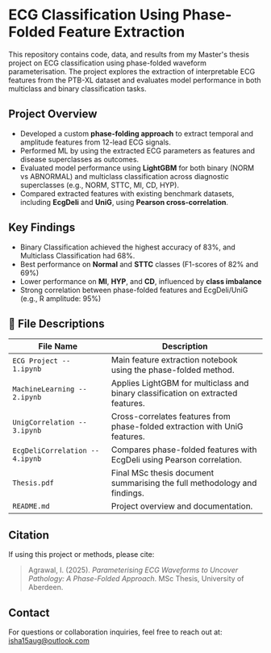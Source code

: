 # ECG Classification Using Phase-Folded Feature Extraction

This repository contains code, data, and results from my Master's thesis project on ECG classification using phase-folded waveform parameterisation. The project explores the extraction of interpretable ECG features from the PTB-XL dataset and evaluates model performance in both multiclass and binary classification tasks.

## Project Overview
- Developed a custom **phase-folding approach** to extract temporal and amplitude features from 12-lead ECG signals.
- Performed ML by using the extracted ECG parameters as features and disease superclasses as outcomes. 
- Evaluated model performance using **LightGBM** for both binary (NORM vs ABNORMAL) and multiclass classification across diagnostic superclasses (e.g., NORM, STTC, MI, CD, HYP).
- Compared extracted features with existing benchmark datasets, including **EcgDeli** and **UniG**, using **Pearson cross-correlation**.

## Key Findings
- Binary Classification achieved the highest accuracy of 83%, and Multiclass Classification had 68%.
- Best performance on **Normal** and **STTC** classes (F1-scores of 82% and 69%)
- Lower performance on **MI**, **HYP**, and **CD**, influenced by **class imbalance**
- Strong correlation between phase-folded features and EcgDeli/UniG (e.g., R amplitude: 95%)

## 📄 File Descriptions

| File Name                   | Description                                                                 |
|----------------------------|-----------------------------------------------------------------------------|
| `ECG Project -- 1.ipynb`    | Main feature extraction notebook using the phase-folded method.             |
| `MachineLearning -- 2.ipynb`| Applies LightGBM for multiclass and binary classification on extracted features. |
| `UnigCorrelation -- 3.ipynb`    | Cross-correlates features from phase-folded extraction with UniG features.    |
| `EcgDeliCorrelation -- 4.ipynb` | Compares phase-folded features with EcgDeli using Pearson correlation.       |
| `Thesis.pdf`                | Final MSc thesis document summarising the full methodology and findings.    |
| `README.md`                | Project overview and documentation.                                         |



## Citation
If using this project or methods, please cite:
> Agrawal, I. (2025). *Parameterising ECG Waveforms to Uncover Pathology: A Phase-Folded Approach*. MSc Thesis, University of Aberdeen.

## Contact
For questions or collaboration inquiries, feel free to reach out at: isha15aug@outlook.com
